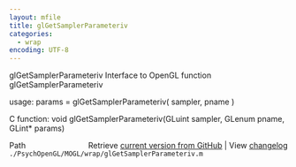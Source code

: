 ```yaml
---
layout: mfile
title: glGetSamplerParameteriv
categories:
  - wrap
encoding: UTF-8
---
```


glGetSamplerParameteriv  Interface to OpenGL function glGetSamplerParameteriv

usage:  params = glGetSamplerParameteriv( sampler, pname )

C function:  void glGetSamplerParameteriv(GLuint sampler, GLenum pname, GLint\* params)


<div class="code_header" style="text-align:right;">
  <span style="float:left;">Path&nbsp;&nbsp;</span> <span class="counter">Retrieve <a href=
  "https://raw.github.com/Psychtoolbox-3/Psychtoolbox-3/beta/./PsychOpenGL/MOGL/wrap/glGetSamplerParameteriv.m">current version from GitHub</a> | View <a href=
  "https://github.com/Psychtoolbox-3/Psychtoolbox-3/commits/beta/./PsychOpenGL/MOGL/wrap/glGetSamplerParameteriv.m">changelog</a></span>
</div>
<div class="code">
  <code>./PsychOpenGL/MOGL/wrap/glGetSamplerParameteriv.m</code>
</div>
